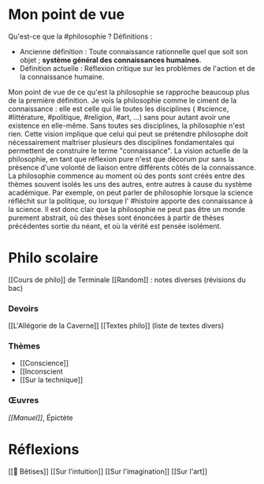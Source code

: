 # Mon point de vue

Qu'est-ce que la #philosophie ? 
Définitions : 
- Ancienne définition : Toute connaissance rationnelle quel que soit son objet ; **système général des connaissances humaines**.
- Définition actuelle : Réflexion critique sur les problèmes de l'action et de la connaissance humaine.

Mon point de vue de ce qu'est la philosophie se rapproche beaucoup plus de la première définition. Je vois la philosophie comme le ciment de la connaissance : elle est celle qui lie toutes les disciplines ( #science, #littérature, #politique, #religion, #art, ...) sans pour autant avoir une existence en elle-même. Sans toutes ses disciplines, la philosophie n'est rien. Cette vision implique que celui qui peut se prétendre philosophe doit nécessairement maîtriser plusieurs des disciplines fondamentales qui permettent de construire le terme "connaissance". La vision actuelle de la philosophie, en tant que réflexion pure n'est que décorum pur sans la présence d'une volonté de liaison entre différents côtés de la connaissance. La philosophie commence au moment où des ponts sont créés entre des thèmes souvent isolés les uns des autres, entre autres à cause du système académique. Par exemple, on peut parler de philosophie lorsque la science réfléchit sur la politique, ou lorsque l' #histoire apporte des connaissance à la science. Il est donc clair que la philosophie ne peut pas être un monde purement abstrait, où des thèses sont énoncées à partir de thèses précédentes sortie du néant, et où la vérité est pensée isolément.
# Philo scolaire

[[Cours de philo]] de Terminale
[[Random]] : notes diverses (révisions du bac)
### Devoirs
[[L'Allégorie de la Caverne]]
[[Textes philo]] (liste de textes divers)
### Thèmes
- [[Conscience]]
- [[Inconscient
- [[Sur la technique]]
### Œuvres
*[[Manuel]]*, Épictète

# Réflexions

[[🙉 Bêtises]]
[[Sur l'intuition]] 
[[Sur l'imagination]]
[[Sur l'art]]

